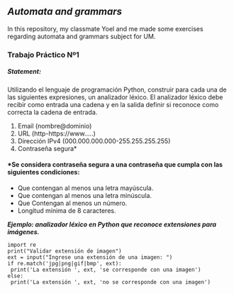 ## ***Automata and grammars***

In this repository, my classmate Yoel and me made some exercises regarding automata and grammars subject for UM.

### Trabajo Práctico Nº1
##### Statement:
Utilizando el lenguaje de programación Python, construir para cada una de las siguientes
expresiones, un analizador léxico. El analizador léxico debe recibir como entrada una cadena y
en la salida definir si reconoce como correcta la cadena de entrada.
1. Email (nombre@dominio)
2. URL (http-https://www…..)
3. Dirección IPv4 (000.000.000.000-255.255.255.255)
4. Contraseña segura*
#### *Se considera contraseña segura a una contraseña que cumpla con las siguientes condiciones:
- Que contengan al menos una letra mayúscula.
- Que contengan al menos una letra minúscula.
- Que Contengan al menos un número.
- Longitud mínima de 8 caracteres.

***Ejemplo: analizador léxico en Python que reconoce extensiones para imágenes.***
```
import re
print("Validar extensión de imagen")
ext = input("Ingrese una extensión de una imagen: ")
if re.match('jpg|png|gif|bmp', ext):
 print('La extensión ', ext, 'se corresponde con una imagen')
else:
 print('La extensión ', ext, 'no se corresponde con una imagen')
```
